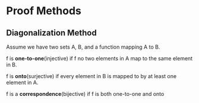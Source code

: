 # Proof Methods

## Diagonalization Method

Assume we have two sets A, B, and a function mapping A to B.

f is **one-to-one**(injective) if f no two elements in A map to the same element in B.

f is **onto**(surjective) if every element in B is mapped to by at least one element in A.

f is a **correspondence**(bijective) if f is both one-to-one and onto


